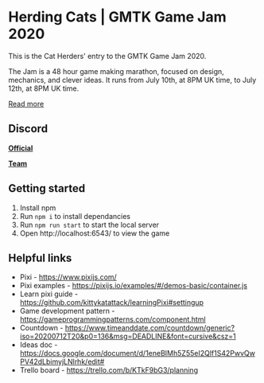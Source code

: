 # Herding Cats | GMTK Game Jam 2020

This is the Cat Herders' entry to the GMTK Game Jam 2020.

The Jam is a 48 hour game making marathon, focused on design, mechanics, and clever ideas. It runs from July 10th, at 8PM UK time, to July 12th, at 8PM UK time.

[Read more](https://itch.io/jam/gmtk-2020)

## Discord

**[Official](https://discord.gg/ewRbsQS)**

**[Team](https://discord.gg/uF5QS9R)**

## Getting started

1. Install npm
1. Run `npm i` to install dependancies
1. Run `npm run start` to start the local server
1. Open http://localhost:6543/ to view the game

## Helpful links

- Pixi - https://www.pixijs.com/
- Pixi examples - https://pixijs.io/examples/#/demos-basic/container.js
- Learn pixi guide - https://github.com/kittykatattack/learningPixi#settingup
- Game development pattern - https://gameprogrammingpatterns.com/component.html
- Countdown - https://www.timeanddate.com/countdown/generic?iso=20200712T20&p0=136&msg=DEADLINE&font=cursive&csz=1
- Ideas doc - https://docs.google.com/document/d/1eneBIMh5Z55eI2Qlf1S42PwvQwPV42dLbimyjLNlrhk/edit#
- Trello board - https://trello.com/b/KTkF9bG3/planning
